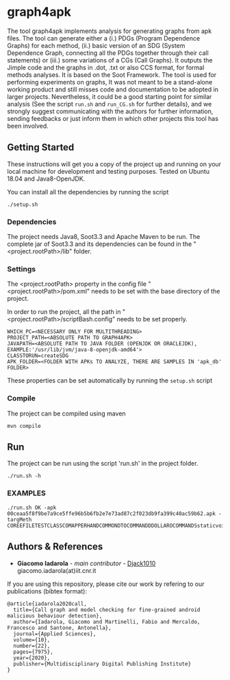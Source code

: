 # graph4apk

The tool graph4apk implements analysis for generating graphs from apk files. The tool can generate either a (i.) PDGs (Program Dependence Graphs) for each method, (ii.) basic version of an SDG (System Dependence Graph, connecting all the PDGs together through their call statements) or (iii.) some variations of a CGs (Call Graphs). It outputs the Jimple code and the graphs in .dot, .txt or also CCS format, for formal methods analyses. It is based on the Soot Framework.
The tool is used for performing experiments on graphs, It was not meant to be a stand-alone working product and still misses code and documentation to be adopted in larger projects. Nevertheless, it could be a good starting point for similar analysis (See the script `run.sh` and `run_CG.sh` for further details), and we strongly suggest communicating with the authors for further information, sending feedbacks or just inform them in which other projects this tool has been involved.

## Getting Started

These instructions will get you a copy of the project up and running on your local machine for development and testing purposes. Tested on Ubuntu 18.04 and Java8-OpenJDK.

You can install all the dependencies by running the script
```
./setup.sh
```

### Dependencies

The project needs Java8, Soot3.3 and Apache Maven to be run.
The complete jar of Soot3.3 and its dependencies can be found in the "<project.rootPath>/lib" folder.

### Settings

The <project.rootPath> property in the config file "<project.rootPath>/pom.xml" needs to be set with the base directory of the project.

In order to run the project, all the path in "<project.rootPath>/scriptBash.config" needs to be set properly.
```
WHICH_PC=<NECESSARY ONLY FOR MULTITHREADING>
PROJECT_PATH=<ABSOLUTE PATH TO GRAPH4APK>
JAVAPATH=<ABSOLUTE PATH TO JAVA FOLDER (OPENJDK OR ORACLEJDK), EXAMPLE:'/usr/lib/jvm/java-8-openjdk-amd64'>
CLASSTORUN=createSDG
APK_FOLDER=<FOLDER WITH APKs TO ANALYZE, THERE ARE SAMPLES IN 'apk_db' FOLDER>
```

These properties can be set automatically by running the `setup.sh` script

### Compile

The project can be compiled using maven
```
mvn compile
```

## Run

The project can be run using the script 'run.sh' in the project folder.
```
./run.sh -h
```

### EXAMPLES

```
./run.sh OK -apk 00ceaa5f8f9be7a9ce5ffe96b5b6fb2e7e73ad87c2f023db9fa399c40ac59b62.apk -targMeth COREEFILETESTCLASSCOMAPPERHANDCOMMONDTOCOMMANDDDOLLAROCOMMANDSstaticvoidclinit0
```

## Authors & References

* **Giacomo Iadarola** - *main contributor* - [Djack1010](https://github.com/Djack1010) giacomo.iadarola(at)iit.cnr.it

If you are using this repository, please cite our work by refering to our publications (bibtex format):
```
@article{iadarola2020call,
  title={Call graph and model checking for fine-grained android malicious behaviour detection},
  author={Iadarola, Giacomo and Martinelli, Fabio and Mercaldo, Francesco and Santone, Antonella},
  journal={Applied Sciences},
  volume={10},
  number={22},
  pages={7975},
  year={2020},
  publisher={Multidisciplinary Digital Publishing Institute}
}
```
